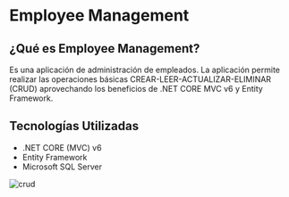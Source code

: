 # Employee Management 

## ¿Qué es Employee Management?
Es una aplicación de administración de empleados.
La aplicación permite realizar las operaciones básicas CREAR-LEER-ACTUALIZAR-ELIMINAR (CRUD) aprovechando los beneficios de .NET CORE MVC v6 y Entity Framework.

## Tecnologías Utilizadas
- .NET CORE (MVC) v6
- Entity Framework
- Microsoft SQL Server


![crud](https://user-images.githubusercontent.com/54406926/216806395-b6accfcc-fece-45e7-ae59-f839bd52e727.jpg)
